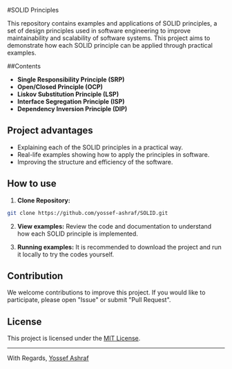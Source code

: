 #SOLID Principles

This repository contains examples and applications of SOLID principles, a set of design principles used in software engineering to improve maintainability and scalability of software systems. This project aims to demonstrate how each SOLID principle can be applied through practical examples.

##Contents

- **Single Responsibility Principle (SRP)**
- **Open/Closed Principle (OCP)**
- **Liskov Substitution Principle (LSP)**
- **Interface Segregation Principle (ISP)**
- **Dependency Inversion Principle (DIP)**

## Project advantages

- Explaining each of the SOLID principles in a practical way.
- Real-life examples showing how to apply the principles in software.
- Improving the structure and efficiency of the software.

## How to use

1. **Clone Repository:**
 ```bash
 git clone https://github.com/yossef-ashraf/SOLID.git
 ```

2. **View examples:**
 Review the code and documentation to understand how each SOLID principle is implemented.

3. **Running examples:**
 It is recommended to download the project and run it locally to try the codes yourself.

## Contribution

We welcome contributions to improve this project. If you would like to participate, please open "Issue" or submit "Pull Request".

## License

This project is licensed under the [MIT License](LICENSE).

---

With Regards,
[Yossef Ashraf](https://github.com/yossef-ashraf)
